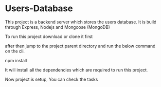# Users-Database
This project is a backend server which stores the users database.
It is build through Express, Nodejs and Mongoose (MongoDB)
 
To run this project download or clone it first

after then jump to the project parent directory and run the below command on the cli.

npm install

It will install all the dependencies which are required to run this project.

Now project is setup, You can check the tasks
